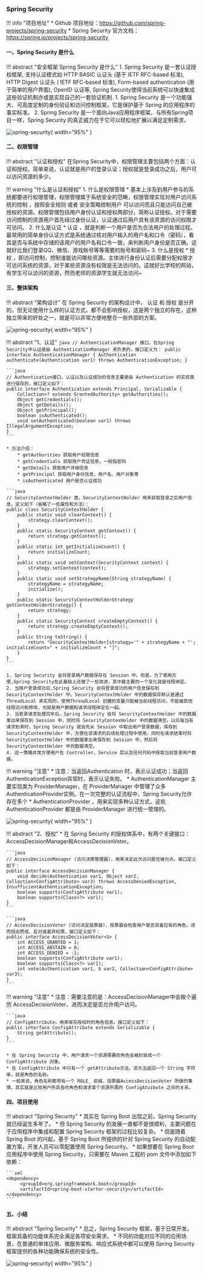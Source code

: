 
### Spring Security

!!! info "项目地址"
    * Github 项目地址：https://github.com/spring-projects/spring-security
    * Spring Security 官方文档：https://spring.io/projects/spring-security

#### 一、Spring Security 是什么

!!! abstract "安全框架 Spring Security 是什么"
    1. Spring Security 是一套认证授权框架, 支持认证模式如 HTTP BASIC 认证头 (基于 IETF RFC-based 标准), HTTP Digest 认证头 ( IETF RFC-based 标准), Form-based authentication (用于简单的用户界面), OpenID 认证等, Spring Security使得当前系统可以快速集成这些验证机制亦或是实现自己的一套验证机制.
    1. Spring Security 是⼀个功能强大、可高度定制的身份验证和访问控制框架。它是保护基于 Spring 的应用程序的事实标准。
    2. Spring Security 是⼀个面向Java应用程序框架。与所有Spring项目⼀样，Spring Security 的真正威力在于它可以轻松地扩展以满足定制需求。

![spring-security](../../img/related/spring-security/img.png){ width="95%" }


#### 二、权限管理

!!! abstract "认证和授权"
    在Spring Security中，权限管理主要包括两个方面：认证和授权。简单来说，认证就是用户的登录认证；授权就是登录成功之后，用户可以访问资源的多少。
    
!!! warning "什么是认证和授权"
    1. 什么是权限管理
        * 基本上涉及到用户参与的系统都要进行权限管理，权限管理属于系统安全的范畴，权限管理实现对用户访问系统的控制 ，按照安全规则 或者 安全策略控制用户 可以访问而且只能访问自己被授权的资源。权限管理包括用户身份认证和授权两部分，简称认证授权。对于需要访问控制的资源用户首先经过身份认证，认证通过后用户具有该资源的访问权限才可访问。
    2. 什么是认证
        * 认证 ，就是判断⼀个用户是否为合法用户的处理过程。最常用的简单身份认证方式是系统通过核对用户输入的用户名和口令（密码），看其是否与系统中存储的该用户的用户名和口令⼀致，来判断用户身份是否正确。这就好比我们登录QQ、微信、游戏账号等等需要的账号和密码~
    3. 什么是授权
        * 授权 ，即访问控制，控制谁能访问哪些资源。主体进行身份认证后需要分配权限才可访问系统的资源，对于某些资源没有权限是无法访问的。这就好比学校的网站，有学生可以访问的资源，然而老师的资源学生就无法访问~

#### 三、整体架构

!!! abstract "架构设计"
    在 Spring Security 的架构设计中， 认证 和 授权 是分开的，但无论使用什么样的认证方式。都不会影响授权，这是两个独立的存在，这种独立带来的好处之⼀，就是可以非常方便地整合⼀些外部的方案。

![spring-security](../../img/related/spring-security/img_1.png){ width="95%" }

!!! abstract "1、认证"
    ```java
    // AuthenticationManager 接口，在Spring Security中认证是由 AuthenticationManager 来负责的，接口定义为：
    public interface AuthenticationManager {
        Authentication authenticate(Authentication var1)
            throws AuthenticationException;
    }
    ```

    ```java
    // Authentication接口，认证以及认证成功的信息主要是由 Authentication 的实现类进行保存的，接口定义如下：
    public interface Authentication extends Principal, Serializable {
        Collection<? extends GrantedAuthority> getAuthorities();
        Object getCredentials();
        Object getDetails();
        Object getPrincipal();
        boolean isAuthenticated();
        void setAuthenticated(boolean var1) throws IllegalArgumentException;
    }
    ```
    
    * 方法介绍：
        * getAuthorities 获取用户权限信息
        * getCredentials 获取用户凭证信息，⼀般指密码
        * getDetails 获取用户详细信息
        * getPrincipal 获取用户身份信息，用户名、用户对象等
        * isAuthenticated 用户是否认证成功

    ```java
    // SecurityContextHolder 类，SecurityContextHolder 用来获取登录之后用户信息。定义如下（省略了一些属性和方法）：
    public class SecurityContextHolder {
        public static void clearContext() {
            strategy.clearContext();
        }
        public static SecurityContext getContext() {
            return strategy.getContext();
        }
        public static int getInitializeCount() {
            return initializeCount;
        }
        public static void setContext(SecurityContext context) {
            strategy.setContext(context);
        }
        public static void setStrategyName(String strategyName) {
            strategyName = strategyName;
            initialize();
        }
        public static SecurityContextHolderStrategy getContextHolderStrategy() {
            return strategy;
        }
        public static SecurityContext createEmptyContext() {
            return strategy.createEmptyContext();
        }
        public String toString() {
            return "SecurityContextHolder[strategy='" + strategyName + "'; initializeCount=" + initializeCount + "]";
        }
    }
    ```

    1. Spring Security 会将登录用户数据保存在 Session 中。但是，为了使用方便,Spring Security在此基础上还做了一些改进，其中最主要的⼀个变化就是线程绑定。
    2. 当用户登录成功后,Spring Security 会将登录成功的用户信息保存到SecurityContextHolder 中。SecurityContextHolder 中的数据保存默认是通过ThreadLocal 来实现的，使用ThreadLocal 创建的变量只能被当前线程访问，不能被其他线程访问和修改，也就是用户数据和请求线程绑定在⼀起。
    3. 当登录请求处理完毕后，Spring Security 会将 SecurityContextHolder 中的数据拿出来保存到 Session 中，同时将 SecurityContexHolder 中的数据清空。以后每当有请求到来时，Spring Security 就会先从 Session 中取出用户登录数据，保存到 SecurityContextHolder 中，方便在该请求的后续处理过程中使用，同时在请求结束时将 SecurityContextHolder 中的数据拿出来保存到 Session 中，然后将SecurityContextHolder 中的数据清空。
    4. 这⼀策略非常方便用户在 Controller、Service 层以及任何代码中获取当前登录用户数据。
    

!!! warning "注意"
    * 注意：当返回Authentication 时，表示认证成功；当返回AuthenticationException异常时，表示认证失败。
        * AuthenticationManager 主要实现类为 ProviderManager，在 ProviderManager 中管理了众多AuthenticationProvider实例。在⼀次完整的认证流程中，Spring Security允许存在多个
        * AuthenticationProvider ，用来实现多种认证方式，这些 AuthenticationProvider 都是由 ProviderManager 进行统⼀管理的。

![spring-security](../../img/related/spring-security/img_2.png){ width="95%" }

!!! abstract "2、授权"
    * 在 Spring Security 的授权体系中，有两个关键接口：AccessDecisionManager和AccessDecisionVoter。

    ```java
    // AccessDecisionManager (访问决策管理器)，用来决定此次访问是否被允许。接口定义如下：
    public interface AccessDecisionManager {
        void decide(Authentication var1, Object var2, Collection<ConfigAttribute> var3) throws AccessDeniedException, InsufficientAuthenticationException;
        boolean supports(ConfigAttribute var1);
        boolean supports(Class<?> var1);
    }
    ```

    ```java
    // AccessDecisionVoter (访问决定投票器)，投票器会检查⽤户是否具备应有的角色，进而投出赞成、反对或者弃权票。接口定义如下：
    public interface AccessDecisionVoter<S> {
        int ACCESS_GRANTED = 1;
        int ACCESS_ABSTAIN = 0;
        int ACCESS_DENIED = -1;
        boolean supports(ConfigAttribute var1);
        boolean supports(Class<?> var1);
        int vote(Authentication var1, S var2, Collection<ConfigAttribute> var3);
    }
    ```

!!! warning "注意"
    * 注意：需要注意的是：AccessDecisionManager中会挨个遍历 AccessDecisionVoter，进而决定是否允许用户访问。

    ```java
    // ConfigAttribute，用来保存授权时的角色信息。接口定义如下：
    public interface ConfigAttribute extends Serializable {
        String getAttribute();
    }
    ```

    * 在 Spring Security 中，用户请求⼀个资源需要的角色会被封装成一个 ConfigAttribute 对象。
    * 在 ConfigAttribute 中只有⼀个 getAttribute方法，该方法返回⼀个 String 字符串，就是角色的名称。
    * ⼀般来说，角色名称都带有⼀个 ROLE_ 前缀，投票器AccessDecisionVoter 所做的事情，其实就是比较用户所具各的角色和请求某个资源所需的 ConfigAtuibute 之间的关系。

#### 四、项目使用

!!! abstract "Spring Security"
    * 其实在 Spring Boot 出现之前，Spring Security 就已经诞生多年了。
    * 但 Spring Security 的发展一直都不是很顺利，主要问题在于应用程序中集成和配置 Spring Security 框架的过程比较复杂。
    * 但是随着 Spring Boot 的兴起，基于 Spring Boot 所提供的针对 Spring Security 的自动配置方案，开发人员可以零配置使用 Spring Security。
    * 如果想要在 Spring Boot 应用程序中使用 Spring Security，只需要在 Maven 工程的 pom 文件中添加如下依赖：

    ```xml
    <dependency>
         <groupId>org.springframework.boot</groupId>
         <artifactId>spring-boot-starter-security</artifactId>
    </dependency>
    ```
#### 五、小结
!!! abstract "Spring Security"
    * 总之，Spring Security 框架，基于日常开发，框架具备的功能体系完全满足各项安全需求。
    * 不同的功能对应不同的应用场景，在普通的单体应用、微服务架构、响应式系统中都可以使用 Spring Security 框架提供的各种功能确保系统的安全性。

![spring-security](../../img/related/spring-security/img_8.png){ width="95%" }
